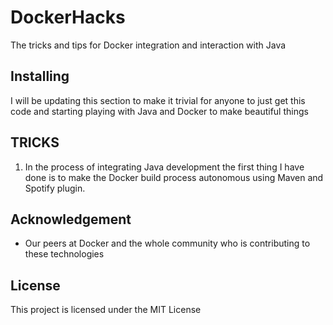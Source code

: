 # DockerHacks

The tricks and tips for Docker integration and interaction with Java

## Installing

I will be updating this section to make it trivial for anyone to just get this code and starting playing with Java and Docker to make beautiful things

## TRICKS

 1) In the process of integrating Java development the first thing I have done is to make the Docker build process autonomous using Maven and Spotify plugin.

## Acknowledgement 

* Our peers at Docker and the whole community who is contributing to these technologies 
 
 ## License

This project is licensed under the MIT License

